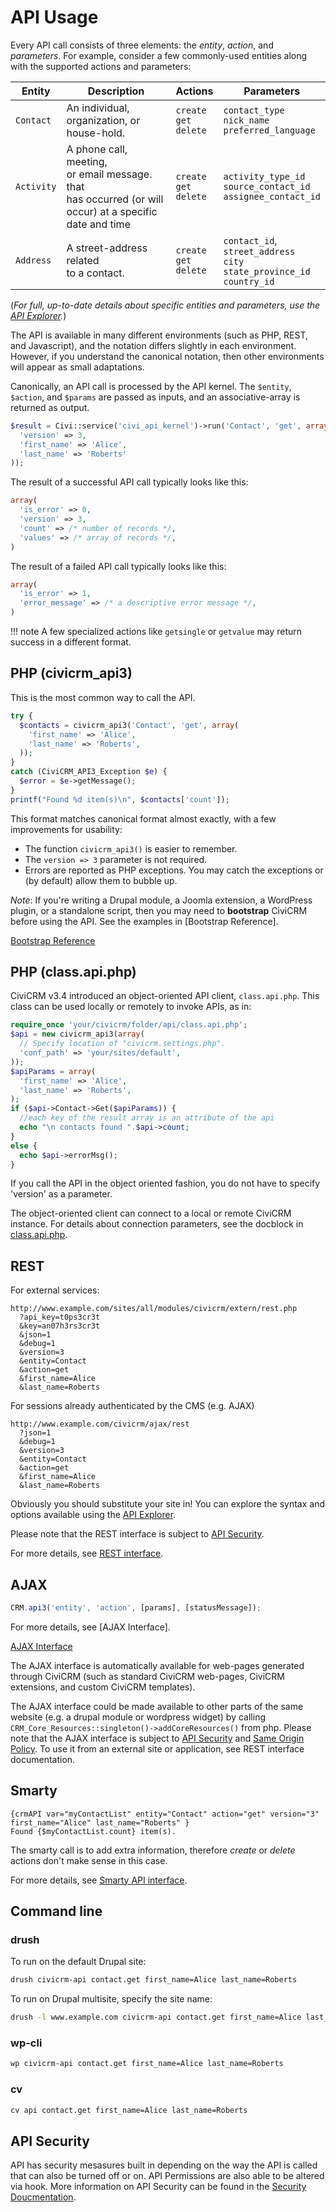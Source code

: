 # API Usage

Every API call consists of three elements: the *entity*, *action*, and
*parameters*.  For example, consider a few commonly-used entities along
with the supported actions and parameters:


| Entity                   | Description              | Actions |  Parameters       |
|--------------------------|--------------------------|---------|-------------------|
| <code>Contact</code>     | An individual, <br /> organization, or <br />house-hold.         |<code>create</code><br/><code>get</code><br/><code>delete</code><br/>| <code>contact\_type</code><br /> <code>nick\_name</code>  <br /><code>preferred\_language</code>       |
| <code>Activity</code>    | A phone call, meeting,<br /> or email message. that <br /> has occurred (or will <br /> occur) at a specific <br /> date and time|<code>create</code><br/><code>get</code><br/><code>delete</code><br/>| <code>activity\_type\_id</code> <br /> <code>source\_contact\_id</code> <br /> <code>assignee\_contact\_id</code>    |
| <code>Address</code>     | A street-address related <br /> to a contact. |<code>create</code><br/><code>get</code><br/><code>delete</code><br/>| <code>contact\_id</code>,  <br /> <code>street\_address</code> <br /> <code>city</code>  <br /> <code>state\_province\_id</code> <br /> <code>country\_id</code>     |

(*For full, up-to-date details about specific entities and parameters, use the
[API Explorer](/api/index.md#api-explorer).*)

The API is available in many different environments (such as PHP, REST, and
Javascript), and the notation differs slightly in each environment.
However, if you understand the canonical notation, then other environments
will appear as small adaptations.

Canonically, an API call is processed by the API kernel.  The `$entity`,
`$action`, and `$params` are passed as inputs, and an associative-array is
returned as output.

```php
$result = Civi::service('civi_api_kernel')->run('Contact', 'get', array(
  'version' => 3,
  'first_name' => 'Alice',
  'last_name' => 'Roberts'
));
```

The result of a successful API call typically looks like this:

```php
array(
  'is_error' => 0,
  'version' => 3,
  'count' => /* number of records */,
  'values' => /* array of records */,
)
```

The result of a failed API call typically looks like this:

```php
array(
  'is_error' => 1,
  'error_message' => /* a descriptive error message */,
)
```

!!! note
    A few specialized actions like `getsingle` or `getvalue` may return success in a different format.


## PHP (civicrm_api3)

This is the most common way to call the API.

```php
try {
  $contacts = civicrm_api3('Contact', 'get', array(
    'first_name' => 'Alice',
    'last_name' => 'Roberts',
  ));
}
catch (CiviCRM_API3_Exception $e) {
  $error = $e->getMessage();
}
printf("Found %d item(s)\n", $contacts['count']);
```

This format matches canonical format almost exactly, with a few improvements
for usability:

-   The function `civicrm_api3()` is easier to remember.
-   The `version => 3` parameter is not required.
-   Errors are reported as PHP exceptions. You may catch the exceptions or
    (by default) allow them to bubble up.

*Note*: If you're writing a Drupal module, a Joomla extension, a WordPress
plugin, or a standalone script, then you may need to **bootstrap** CiviCRM
before using the API.  See the examples in [Bootstrap Reference].

[Bootstrap Reference](/framework/bootstrap.md)

## PHP (class.api.php)

CiviCRM v3.4 introduced an object-oriented API client, `class.api.php`.
This class can be used locally or remotely to invoke APIs, as in:

```php
require_once 'your/civicrm/folder/api/class.api.php';
$api = new civicrm_api3(array(
  // Specify location of "civicrm.settings.php".
  'conf_path' => 'your/sites/default',
));
$apiParams = array(
  'first_name' => 'Alice',
  'last_name' => 'Roberts',
);
if ($api->Contact->Get($apiParams)) {
  //each key of the result array is an attribute of the api
  echo "\n contacts found ".$api->count;
}
else {
  echo $api->errorMsg();
}
```

If you call the API in the object oriented fashion, you do not have to
specify 'version' as a parameter.

The object-oriented client can connect to a local or remote CiviCRM
instance. For details about connection parameters, see the docblock in
[class.api.php](https://github.com/civicrm/civicrm-core/blob/master/api/class.api.php).

## REST

For external services:

```text
http://www.example.com/sites/all/modules/civicrm/extern/rest.php
  ?api_key=t0ps3cr3t
  &key=an07h3rs3cr3t
  &json=1
  &debug=1
  &version=3
  &entity=Contact
  &action=get
  &first_name=Alice
  &last_name=Roberts
```

For sessions already authenticated by the CMS (e.g. AJAX)

```text
http://www.example.com/civicrm/ajax/rest
  ?json=1
  &debug=1
  &version=3
  &entity=Contact
  &action=get
  &first_name=Alice
  &last_name=Roberts
```

Obviously you should substitute your site in! You can explore the syntax
and options available using the [API Explorer](/api/index.md#api-explorer).

Please note that the REST interface is subject to [API Security](/security/permissions.md#api-permissions).

For more details, see [REST interface](/api/interfaces.md#rest). 


## AJAX

```javascript
CRM.api3('entity', 'action', [params], [statusMessage]);
```

For more details, see [AJAX Interface].

[AJAX Interface](/api/interfaces.md#ajax)

The AJAX interface is automatically available for web-pages generated through
CiviCRM (such as standard CiviCRM web-pages, CiviCRM extensions,
and custom CiviCRM templates).

The AJAX interface could be made available to other parts of the same website
(e.g. a drupal module or wordpress widget) by calling
`CRM_Core_Resources::singleton()->addCoreResources()`
from php. Please note that the AJAX interface is subject to
[API Security](/security/permissions.md#api-permissions)
and
[Same Origin Policy](http://en.wikipedia.org/wiki/Same_origin_policy).
To use it from an external site or application, see REST interface documentation.

## Smarty

```smarty
{crmAPI var="myContactList" entity="Contact" action="get" version="3" first_name="Alice" last_name="Roberts" }
Found {$myContactList.count} item(s).
```

The smarty call is to add extra information, therefore *create* or *delete*
actions don't make sense in this case.

For more details, see
[Smarty API interface](/api/interfaces.md#smarty-api-interface).

## Command line

### drush

To run on the default Drupal site:

```bash
drush civicrm-api contact.get first_name=Alice last_name=Roberts
```

To run on Drupal multisite, specify the site name:

```bash
drush -l www.example.com civicrm-api contact.get first_name=Alice last_name=Roberts
```

### wp-cli

```bash
wp civicrm-api contact.get first_name=Alice last_name=Roberts
```

### cv

```bash
cv api contact.get first_name=Alice last_name=Roberts
```

## API Security

API has security mesasures built in depending on the way the API is called that can also be turned off or on. API Permissions are also able to be altered via hook. More information on API Security can be found in the [Security Doucmentation](/security/permissions.md).
